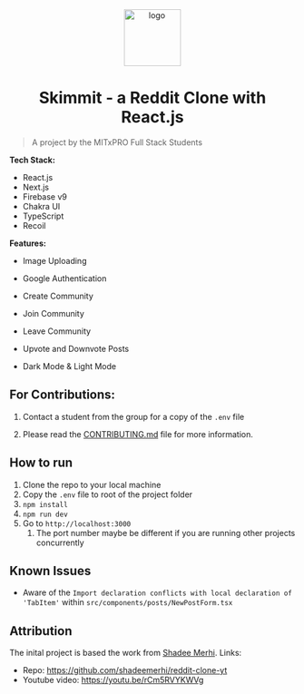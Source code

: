 <div align="center">
  <img src="https://user-images.githubusercontent.com/99184393/196572825-73d2a0dc-f96e-45af-884b-77ed7cf20184.png" alt="logo" width="100" height="auto" />
  <h1>Skimmit - a Reddit Clone with React.js</h1>
</div>

> A project by the MITxPRO Full Stack Students

**Tech Stack:** 

- React.js
- Next.js
- Firebase v9
- Chakra UI
- TypeScript
- Recoil

**Features:** 

- Image Uploading

- Google Authentication

- Create Community

- Join Community

- Leave Community

- Upvote and Downvote Posts 

- Dark Mode & Light Mode

    

## For Contributions:

1. Contact a student from the group for a copy of the `.env` file

2. Please read the [CONTRIBUTING.md](./CONTRIBUTING.md) file for more information. 

    

## How to run

1. Clone the repo to your local machine
2. Copy the `.env` file to root of the project folder
3. `npm install`
4. `npm run dev`
5. Go to `http://localhost:3000`
    1. The port number maybe be different if you are running other projects concurrently 



## Known Issues

- Aware of the `Import declaration conflicts with local declaration of 'TabItem'` within `src/components/posts/NewPostForm.tsx`



## Attribution

The inital project is based the work from [Shadee Merhi](https://github.com/shadeemerhi). Links: 

- Repo: https://github.com/shadeemerhi/reddit-clone-yt
- Youtube video: https://youtu.be/rCm5RVYKWVg
